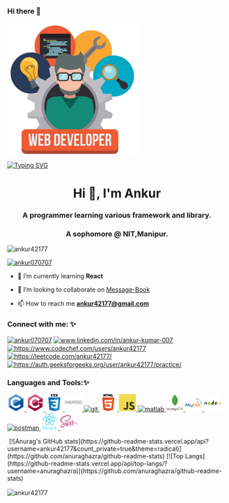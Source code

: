 ### Hi there 👋
<img src="web-developer-design-vector-5885787 (2).jpg" style="alignSelf:'center'" height="40%" width="60%">

[![Typing SVG](https://readme-typing-svg.herokuapp.com?color=%23F7E830&size=30&vCenter=true&lines=Hi%2C+I'm+Ankur+Kumar;I+am+a+Full+stack+Developer;%E2%99%A5+Web;%E2%99%A5+CP)](https://git.io/typing-svg)


<h1 align="center">Hi 👋, I'm Ankur</h1>
<h3 align="center">A programmer learning various framework and library.</h3>
<h3 align="center">A sophomore @ NIT,Manipur.</h3>

<p align="left"> <img src="https://komarev.com/ghpvc/?username=ankur42177&label=Profile%20views&color=0e75b6&style=flat" alt="ankur42177" /> </p>

<p align="left"> <a href="https://twitter.com/ankur070707" target="blank"><img src="https://img.shields.io/twitter/follow/ankur070707?logo=twitter&style=for-the-badge" alt="ankur070707" /></a> </p>

- 🌱 I’m currently learning **React**

- 👯 I’m looking to collaborate on [Message-Book](https://github.com/Ankur42177/MessagingBookApp.git)

- 📫 How to reach me **ankur42177@gmail.com**

<h3 align="left">Connect with me: ✨</h3>
<p align="left">
<a href="https://twitter.com/ankur070707" target="blank"><img align="center" src="https://raw.githubusercontent.com/rahuldkjain/github-profile-readme-generator/master/src/images/icons/Social/twitter.svg" alt="ankur070707" height="30" width="40" /></a>
<a href="https://linkedin.com/in/www.linkedin.com/in/ankur-kumar-007" target="blank"><img align="center" src="https://raw.githubusercontent.com/rahuldkjain/github-profile-readme-generator/master/src/images/icons/Social/linked-in-alt.svg" alt="www.linkedin.com/in/ankur-kumar-007" height="30" width="40" /></a>
<a href="https://www.codechef.com/users/https://www.codechef.com/users/ankur42177" target="blank"><img align="center" src="https://cdn.jsdelivr.net/npm/simple-icons@3.1.0/icons/codechef.svg" alt="https://www.codechef.com/users/ankur42177" height="30" width="40" /></a>
<a href="https://www.leetcode.com/https://leetcode.com/ankur42177/" target="blank"><img align="center" src="https://raw.githubusercontent.com/rahuldkjain/github-profile-readme-generator/master/src/images/icons/Social/leet-code.svg" alt="https://leetcode.com/ankur42177/" height="30" width="40" /></a>
<a href="https://auth.geeksforgeeks.org/user/https://auth.geeksforgeeks.org/user/ankur42177/practice/" target="blank"><img align="center" src="https://raw.githubusercontent.com/rahuldkjain/github-profile-readme-generator/master/src/images/icons/Social/geeks-for-geeks.svg" alt="https://auth.geeksforgeeks.org/user/ankur42177/practice/" height="30" width="40" /></a>
</p>

<h3 align="left">Languages and Tools:✨</h3>
<p align="left"> <a href="https://www.cprogramming.com/" target="_blank" rel="noreferrer"> <img src="https://raw.githubusercontent.com/devicons/devicon/master/icons/c/c-original.svg" alt="c" width="40" height="40"/> </a> <a href="https://www.w3schools.com/cpp/" target="_blank" rel="noreferrer"> <img src="https://raw.githubusercontent.com/devicons/devicon/master/icons/cplusplus/cplusplus-original.svg" alt="cplusplus" width="40" height="40"/> </a> <a href="https://www.w3schools.com/css/" target="_blank" rel="noreferrer"> <img src="https://raw.githubusercontent.com/devicons/devicon/master/icons/css3/css3-original-wordmark.svg" alt="css3" width="40" height="40"/> </a> <a href="https://expressjs.com" target="_blank" rel="noreferrer"> <img src="https://raw.githubusercontent.com/devicons/devicon/master/icons/express/express-original-wordmark.svg" alt="express" width="40" height="40"/> </a> <a href="https://git-scm.com/" target="_blank" rel="noreferrer"> <img src="https://www.vectorlogo.zone/logos/git-scm/git-scm-icon.svg" alt="git" width="40" height="40"/> </a> <a href="https://www.w3.org/html/" target="_blank" rel="noreferrer"> <img src="https://raw.githubusercontent.com/devicons/devicon/master/icons/html5/html5-original-wordmark.svg" alt="html5" width="40" height="40"/> </a> <a href="https://developer.mozilla.org/en-US/docs/Web/JavaScript" target="_blank" rel="noreferrer"> <img src="https://raw.githubusercontent.com/devicons/devicon/master/icons/javascript/javascript-original.svg" alt="javascript" width="40" height="40"/> </a> <a href="https://www.mathworks.com/" target="_blank" rel="noreferrer"> <img src="https://upload.wikimedia.org/wikipedia/commons/2/21/Matlab_Logo.png" alt="matlab" width="40" height="40"/> </a> <a href="https://www.mongodb.com/" target="_blank" rel="noreferrer"> <img src="https://raw.githubusercontent.com/devicons/devicon/master/icons/mongodb/mongodb-original-wordmark.svg" alt="mongodb" width="40" height="40"/> </a> <a href="https://www.mysql.com/" target="_blank" rel="noreferrer"> <img src="https://raw.githubusercontent.com/devicons/devicon/master/icons/mysql/mysql-original-wordmark.svg" alt="mysql" width="40" height="40"/> </a> <a href="https://nodejs.org" target="_blank" rel="noreferrer"> <img src="https://raw.githubusercontent.com/devicons/devicon/master/icons/nodejs/nodejs-original-wordmark.svg" alt="nodejs" width="40" height="40"/> </a> <a href="https://postman.com" target="_blank" rel="noreferrer"> <img src="https://www.vectorlogo.zone/logos/getpostman/getpostman-icon.svg" alt="postman" width="40" height="40"/> </a> <a href="https://reactjs.org/" target="_blank" rel="noreferrer"> <img src="https://raw.githubusercontent.com/devicons/devicon/master/icons/react/react-original-wordmark.svg" alt="react" width="40" height="40"/> </a> <a href="https://sass-lang.com" target="_blank" rel="noreferrer"> <img src="https://raw.githubusercontent.com/devicons/devicon/master/icons/sass/sass-original.svg" alt="sass" width="40" height="40"/> </a> </p>

<p>&nbsp;[![Anurag's GitHub stats](https://github-readme-stats.vercel.app/api?username=ankur42177&count_private=true&theme=radical)](https://github.com/anuraghazra/github-readme-stats)                        [![Top Langs](https://github-readme-stats.vercel.app/api/top-langs/?username=anuraghazra)](https://github.com/anuraghazra/github-readme-stats)

<p><img align="center" src="https://github-readme-streak-stats.herokuapp.com/?user=ankur42177&" alt="ankur42177" /></p>